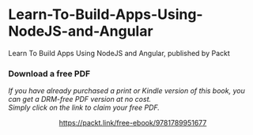 # Learn-To-Build-Apps-Using-NodeJS-and-Angular
Learn To Build Apps Using NodeJS and Angular, published by Packt
### Download a free PDF

 <i>If you have already purchased a print or Kindle version of this book, you can get a DRM-free PDF version at no cost.<br>Simply click on the link to claim your free PDF.</i>
<p align="center"> <a href="https://packt.link/free-ebook/9781789951677">https://packt.link/free-ebook/9781789951677 </a> </p>